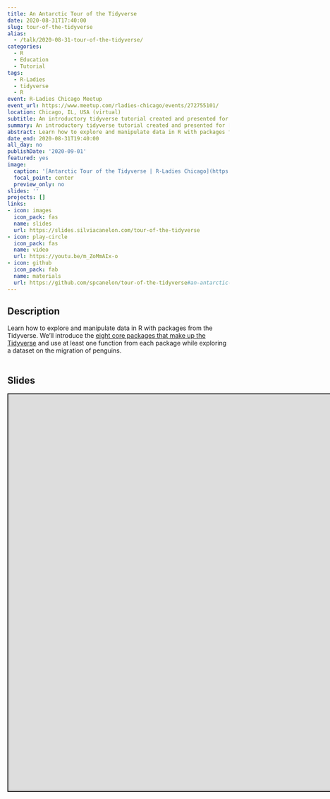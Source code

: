 ```yaml
---
title: An Antarctic Tour of the Tidyverse
date: 2020-08-31T17:40:00
slug: tour-of-the-tidyverse
alias:
  - /talk/2020-08-31-tour-of-the-tidyverse/
categories:
  - R
  - Education
  - Tutorial
tags:
  - R-Ladies
  - tidyverse
  - R
event: R-Ladies Chicago Meetup
event_url: https://www.meetup.com/rladies-chicago/events/272755101/
location: Chicago, IL, USA (virtual)
subtitle: An introductory tidyverse tutorial created and presented for R-Ladies Chicago
summary: An introductory tidyverse tutorial created and presented for [R-Ladies Chicago](https://rladieschicago.org/)
abstract: Learn how to explore and manipulate data in R with packages from the Tidyverse. We'll introduce the [eight core packages that make up the Tidyverse](https://www.tidyverse.org/packages/#core-tidyverse) and use at least one function from each package while exploring a dataset on the migration of penguins.
date_end: 2020-08-31T19:40:00
all_day: no
publishDate: '2020-09-01'
featured: yes
image: 
  caption: '[Antarctic Tour of the Tidyverse | R-Ladies Chicago](https://spcanelon.github.io/tour-of-the-tidyverse)'
  focal_point: center
  preview_only: no
slides: ''
projects: []
links:
- icon: images
  icon_pack: fas
  name: slides
  url: https://slides.silviacanelon.com/tour-of-the-tidyverse
- icon: play-circle
  icon_pack: fas
  name: video
  url: https://youtu.be/m_ZoMmAIx-o
- icon: github
  icon_pack: fab
  name: materials
  url: https://github.com/spcanelon/tour-of-the-tidyverse#an-antarctic-tour-of-the-tidyverse
---
```


<script src="{{< blogdown/postref >}}index_files/fitvids/fitvids.min.js"></script>

## Description

Learn how to explore and manipulate data in R with packages from the Tidyverse. We’ll introduce the [eight core packages that make up the Tidyverse](https://www.tidyverse.org/packages/#core-tidyverse) and use at least one function from each package while exploring a dataset on the migration of penguins.
<br><br>

## Slides

<div class="shareagain" style="min-width:300px;margin:1em auto;">
<iframe src="https://spcanelon.github.io/tour-of-the-tidyverse" width="1600" height="900" style="border:2px solid currentColor;" loading="lazy" allowfullscreen></iframe>
<script>fitvids('.shareagain', {players: 'iframe'});</script>
</div>
